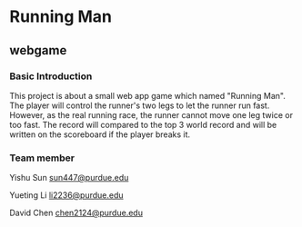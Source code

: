 
  <h1> Running Man </h1>
  <h2> webgame </h2>

<h3> Basic Introduction </h3>

<p1> This project is about a small web app game which named "Running Man". The player will control the runner's two legs to let the runner run fast. However, as the real running race, the runner cannot move one leg twice or too fast. The record will compared to the top 3 world record and will be written on the scoreboard if the player breaks it. </p1>

<h3> Team member </h3>

<p2>Yishu Sun sun447@purdue.edu   </p2>

<p3>Yueting Li li2236@purdue.edu  </p3>

<p4>David Chen chen2124@purdue.edu  </p4>
